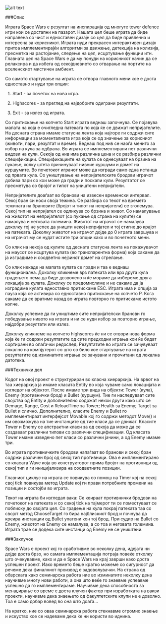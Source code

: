 ![alt text][img_1]


###Опис

Играта Space Wars е резултат на инспирација од многуте tower defence игри кои се достапни на пазарот. Нашата цел беше играта да биде направена со чист и едноставен дизајн со цел да биде привлечна и интересна за корисникот. Играта нуди прекрасен интерактивен дизајн притоа имплементирајќи алгоритми за движење, детекција на колизија, пресметка на растојание, следење на цел, исцртување функции итн. Главната цел на Space Wars е да му понуди на корисникот начин да се релаксира и да избега од секојдневието со отварање на портите на вселенскиот мистичен амбиент. 
 

Со самото стартување на играта се отвора главното мени кое е доста едноставно и нуди три опции:

1) Start - за почеток на нова игра.

2) Highscores - за преглед на најдобрите одиграни резултати.

3) Exit - за излез од играта.

 
Со притискање на копчето Start играта веднаш започнува. Се појавува мапата на која е очигледна патеката по која ќе се движат непријателите. На десната страна имаме статусна лента која најгоре ги содржи сите информации за моменталната игра која се од значење за корисниот (животи, пари, резултат и време). 
Веднаш под нив се наоѓа менито за избор на кула за одбрана. Во играта се имплементирани пет различни видови на кули. Секоја од нив има различна цена и се разбира различни спецификации. Спецификациите на кулата се однесуваат на брзина на пукање, колку штета причинуваат нивние куршуми и домет на куршумите.
Во почетокот играчот може да изгради само една истанца од првата кула. Со уништување на непријателските бродови играчот добива пари со кои може да гради и поскапи кули. Резултатот се пресметува со бројот и типот на уништени непријатели.

 
Непријателите доаѓаат во бранови на извесен временски интервал. Секој бран си носи своја тежина. Се разбира со текот на времето тежината на брановите (бројот и типот на непријатели) се зголемува. Секој тип на непријател се одликува со брзина и живот. Со намалување на животот на непријателот (со пукање од страна на кулите) се намалува и неговата големина.
Животот на играчот се намалува доколку тој не успее да уништи некој непријател и тој стигне до крајот на патеката. Доколку животот на играчот дојде до 0 играта завршува и на играчот му се нудат истите три опции како и во почетното мени.
 

Со клик на некоја од кулите од десната статусна лента на покажувачот на маусот се исцртува кулата (во транспарентна форма) која сакаме да ја изградиме и соодветно нејзинот домет на стрелање.
 
Со клик некаде на мапата кулата се гради и таа е веднаш функционална. Доколку кликнеме врз патеката или врз друга кула градењето нема да биде дозволено и ќе мораме да избереме друга локација за кулата. Доколку се предомислиме и не сакаме да ја изградиме кулата едноставно притискаме ESC.
Играта има и опција за пауза која се активира со едноставно притискање на копчето P. Кога сакаме да се вратиме назад во играта повторно го притискаме истото копче.
 
Доколку успееме да ги уништиме сите непријателски бранови го победување нивото на играта и ни се нуди избор за повторно играње, најдобри резултати или излез.
 
Доколку кликнеме на копчето highscores ќе ни се отвори нова форма која ќе ги содржи резултатите од сите предходни играња кои ќе бидат сортирани во опаѓачки редослед. 
Резултатите во играта се зачувуваат локално на компјутерот со што со било кое стартување на играта резултатите од изминатите играња се зачувани и прочитани од локална датотека.
 
###Технички дел 

Кодот на овој проект е структуриран во класна хиерархија. На врвот на таа хиерархија ја имаме класата Entity во која чуваме само локацијата и изгледот на објектот. После имаме три вида на објекти: Tower (кула), Enemy (противнички брод) и Bullet (куршум). Тие ги наследуваат сите својства од Entity и дополнително содржат некои други како што се Demage, Range, Cost и ReloadTime за Tower; Health за Enemy; Target за Bullet и слично. Дополнително, класите Enemy и Bullet го имплементираат интерфејсот Movable кој го содржи методот Move() и им овозможува на тие инстанците од тие класи да се движат. Класите Tower и Enemy се апстрактни класи за од секоја да може да се создаваат различни типови со различни спецификации. Од класата Tower имаме изведено пет класи со различни јачини, а од Enemy имаме три. 

Во играта противничките бродови напаѓаат во бранови и секој бран содржи различен број од секој тип противници. Ова е имплементирано со класата Wave која во конструкторот прима бројот на противници од секој тип и ги иницијализира на соодветните позиции.

Главниот циклус на играта се повикува со помош на Timer кој на секој свој tick повикува метод Update кој ги прави потребните промени на позиции и состојби во играта. 
	
Текот на играта би изгледал вака: 
Се кеираат противнички бродови на почетокот на патеката и со секој tick на тајмерот ти се поместуваат се поблиску до својата цел. Со градење на кула покрај патеката таа со својот метод ChooseTarget го бира најблискиот брод и почнува да креира инстанции од Bullet упатени кон тој брод. При судир на Bullet со Enemy, животот на Enemy се намалува, а со тоа и неговата големина. Играта трае се додека сите инстанци од Enemy не се уништени.

###Заклучок

Space Wars е проект кој го сработивме во неколку дена, идејата ни дојде доста брзо, но самата имплементација потраја повеќе отколку што очекувавме, како и да е Space Wars на крај заврши како доста успешен проект. Иако времето беше кратко можеме со сигурност да речеме дека финалниот производ е задоволувачки. 
На страна од обврската како семинарска работа ние во изминатите неколку дена научивме многу нови работи, а она што веќе го знаевме успеавме успешно да го имплементираме. Научивме дека способноста за менаџирање со време е доста клучен фактор при изработката на вакви проекти, научивме дека знаењето од факултетските клупи не е доволно. Тоа е само добар вовед во она што доаѓа...

На кратко, ние со оваа семинарска работа стекнавме огромно знаење и искуство кое се надеваме дека ќе ни користи во иднина.



[img_1]: http://oi60.tinypic.com/2rhy1hz.jpg

